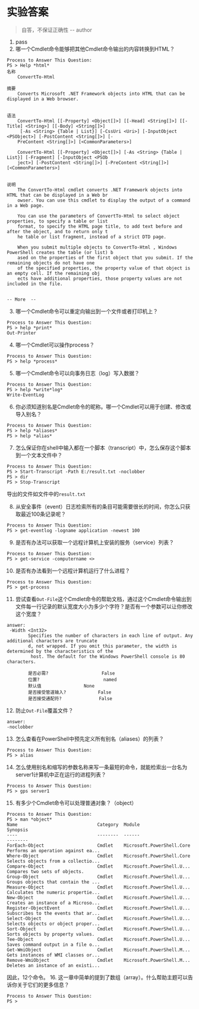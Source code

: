 # 实验答案
> 自答，不保证正确性 -- author

1. pass
2. 哪一个Cmdlet命令能够把其他Cmdlet命令输出的内容转换到HTML？
```
Process to Answer This Question:
PS > Help *html*
名称
    ConvertTo-Html

摘要
    Converts Microsoft .NET Framework objects into HTML that can be displayed in a Web browser.


语法
    ConvertTo-Html [[-Property] <Object[]>] [[-Head] <String[]>] [[-Title] <String>] [[-Body] <String[]>]
     [-As <String> {Table | List}] [-CssUri <Uri>] [-InputObject <PSObject>] [-PostContent <String[]>] [-
    PreContent <String[]>] [<CommonParameters>]

    ConvertTo-Html [[-Property] <Object[]>] [-As <String> {Table | List}] [-Fragment] [-InputObject <PSOb
    ject>] [-PostContent <String[]>] [-PreContent <String[]>] [<CommonParameters>]


说明
    The ConvertTo-Html cmdlet converts .NET Framework objects into HTML that can be displayed in a Web br
    owser. You can use this cmdlet to display the output of a command in a Web page.

    You can use the parameters of ConvertTo-Html to select object properties, to specify a table or list
    format, to specify the HTML page title, to add text before and after the object, and to return only t
    he table or list fragment, instead of a strict DTD page.

    When you submit multiple objects to ConvertTo-Html , Windows PowerShell creates the table (or list) b
    ased on the properties of the first object that you submit. If the remaining objects do not have one
    of the specified properties, the property value of that object is an empty cell. If the remaining obj
    ects have additional properties, those property values are not included in the file.


-- More  --
```
3. 哪一个Cmdlet命令可以重定向输出到一个文件或者打印机上？
```
Process to Answer This Question:
PS > help *print*
Out-Printer
```
4. 哪一个Cmdlet可以操作process？
```
Process to Answer This Question:
PS > help *process*
```
5. 哪一个Cmdlet命令可以向事务日志（log）写入数据？
```
Process to Answer This Question:
PS > help *write*log*
Write-EventLog
```
6. 你必须知道别名是Cmdlet命令的昵称。哪一个Cmdlet可以用于创建、修改或导入别名？
```
Process to Answer This Question:
PS > help *aliases*
PS > help *alias*
```
7. 怎么保证你在shell中输入都在一个脚本（transcript）中，怎么保存这个脚本到一个文本文件中？
```
Process to Answer This Question:
PS > Start-Transcript -Path E:/result.txt -noclobber
PS > dir
PS > Stop-Transcript
```
导出的文件如文件中的`result.txt`

8. 从安全事件（event）日志检索所有的条目可能需要很长的时间，你怎么只获取最近100条记录呢？
```
Process to Answer This Question:
PS > get-eventlog -logname application -newest 100
```
9. 是否有办法可以获取一个远程计算机上安装的服务（service）列表？
```
Process to Answer This Question:
PS > get-service -computername <>
```
10. 是否有办法看到一个远程计算机运行了什么进程？
```
Process to Answer This Question:
PS > get-process
```
11. 尝试查看`Out-File`这个Cmdlet命令的帮助文档，通过这个Cmdlet命令输出到文件每一行记录的默认宽度大小为多少个字符？是否有一个参数可以让你修改这个宽度？
```
answer:
 -Width <Int32>
        Specifies the number of characters in each line of output. Any additional characters are truncate
        d, not wrapped. If you omit this parameter, the width is determined by the characteristics of the
         host. The default for the Windows PowerShell console is 80 characters.

        是否必需?                    False
        位置?                        named
        默认值                None
        是否接受管道输入?            False
        是否接受通配符?              False
 ```
 12. 防止`Out-File`覆盖文件？
 ```
 answer:
 -noclobber
 ```
 13. 怎么查看在PowerShell中预先定义所有别名（aliases）的列表？
 ```
Process to Answer This Question:
PS > alias
```
14. 怎么使用别名和缩写的参数名称来写一条最短的命令，就能检索出一台名为server1计算机中正在运行的进程列表？
```
Process to Answer This Question:
PS > gps server1
```
15. 有多少个Cmdlet命令可以处理普通对象？（object）
```
Process to Answer This Question:
PS > man *object*
Name                              Category  Module                    Synopsis
----                              --------  ------                    --------
ForEach-Object                    Cmdlet    Microsoft.PowerShell.Core Performs an operation against ea...
Where-Object                      Cmdlet    Microsoft.PowerShell.Core Selects objects from a collectio...
Compare-Object                    Cmdlet    Microsoft.PowerShell.U... Compares two sets of objects.
Group-Object                      Cmdlet    Microsoft.PowerShell.U... Groups objects that contain the ...
Measure-Object                    Cmdlet    Microsoft.PowerShell.U... Calculates the numeric propertie...
New-Object                        Cmdlet    Microsoft.PowerShell.U... Creates an instance of a Microso...
Register-ObjectEvent              Cmdlet    Microsoft.PowerShell.U... Subscribes to the events that ar...
Select-Object                     Cmdlet    Microsoft.PowerShell.U... Selects objects or object proper...
Sort-Object                       Cmdlet    Microsoft.PowerShell.U... Sorts objects by property values.
Tee-Object                        Cmdlet    Microsoft.PowerShell.U... Saves command output in a file o...
Get-WmiObject                     Cmdlet    Microsoft.PowerShell.M... Gets instances of WMI classes or...
Remove-WmiObject                  Cmdlet    Microsoft.PowerShell.M... Deletes an instance of an existi...
```
因此，12个命令。
16. 这一章中简单的提到了数组（array）。什么帮助主题可以告诉你关于它们的更多信息？
```
Process to Answer This Question:
PS > 
```
